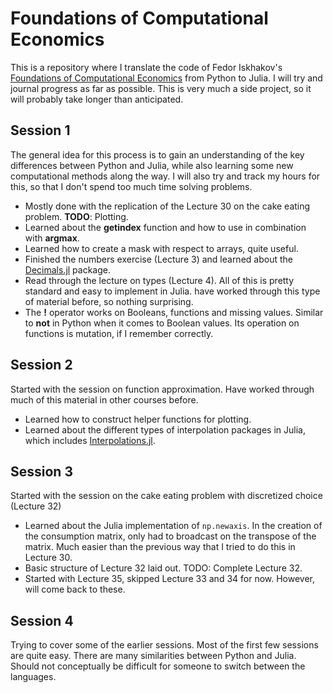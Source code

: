 
# Foundations of Computational Economics

This is a repository where I translate the code of Fedor Iskhakov's [Foundations of Computational Economics](https://fedor.iskh.me/compecon) from Python to Julia. I will try and journal progress as far as possible. This is very much a side project, so it will probably take longer than anticipated.  

## Session 1

The general idea for this process is to gain an understanding of the key differences between Python and Julia, while also learning some new computational methods along the way. I will also try and track my hours for this, so that I don't spend too much time solving problems.  

- Mostly done with the replication of the Lecture 30 on the cake eating problem. **TODO**: Plotting.
- Learned about the **getindex** function and how to use in combination with **argmax**.
- Learned how to create a mask with respect to arrays, quite useful. 
- Finished the numbers exercise (Lecture 3) and learned about the [Decimals.jl](https://github.com/JuliaMath/Decimals.jl) package.
- Read through the lecture on types (Lecture 4). All of this is pretty standard and easy to implement in Julia. have worked through this type of material before, so nothing surprising. 
- The **!** operator works on Booleans, functions and missing values. Similar to **not** in Python when it comes to Boolean values. Its operation on functions is mutation, if I remember correctly. 

## Session 2

Started with the session on function approximation. Have worked through much of this material in other courses before. 

- Learned how to construct helper functions for plotting.
- Learned about the different types of interpolation packages in Julia, which includes [Interpolations.jl](https://github.com/JuliaMath/Interpolations.jl). 

## Session 3

Started with the session on the cake eating problem with discretized choice (Lecture 32)

- Learned about the Julia implementation of `np.newaxis`. In the creation of the consumption matrix, only had to broadcast on the transpose of the matrix. Much easier than the previous way that I tried to do this in Lecture 30.
- Basic structure of Lecture 32 laid out. TODO: Complete Lecture 32.
- Started with Lecture 35, skipped Lecture 33 and 34 for now. However, will come back to these.  

## Session 4

Trying to cover some of the earlier sessions. Most of the first few sessions are quite easy. There are many similarities between Python and Julia. Should not conceptually be difficult for someone to switch between the languages. 


